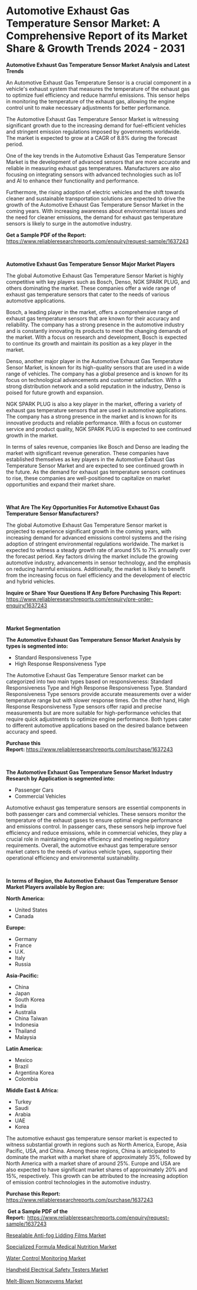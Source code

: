<p><h1>Automotive Exhaust Gas Temperature Sensor Market: A Comprehensive Report of its Market Share & Growth Trends 2024 - 2031</h1></p><p><strong>Automotive Exhaust Gas Temperature Sensor Market Analysis and Latest Trends</strong></p>
<p><p>An Automotive Exhaust Gas Temperature Sensor is a crucial component in a vehicle's exhaust system that measures the temperature of the exhaust gas to optimize fuel efficiency and reduce harmful emissions. This sensor helps in monitoring the temperature of the exhaust gas, allowing the engine control unit to make necessary adjustments for better performance.</p><p>The Automotive Exhaust Gas Temperature Sensor Market is witnessing significant growth due to the increasing demand for fuel-efficient vehicles and stringent emission regulations imposed by governments worldwide. The market is expected to grow at a CAGR of 8.8% during the forecast period. </p><p>One of the key trends in the Automotive Exhaust Gas Temperature Sensor Market is the development of advanced sensors that are more accurate and reliable in measuring exhaust gas temperatures. Manufacturers are also focusing on integrating sensors with advanced technologies such as IoT and AI to enhance their functionality and performance.</p><p>Furthermore, the rising adoption of electric vehicles and the shift towards cleaner and sustainable transportation solutions are expected to drive the growth of the Automotive Exhaust Gas Temperature Sensor Market in the coming years. With increasing awareness about environmental issues and the need for cleaner emissions, the demand for exhaust gas temperature sensors is likely to surge in the automotive industry.</p></p>
<p><strong>Get a Sample PDF of the Report:&nbsp;</strong> <a href="https://www.reliableresearchreports.com/enquiry/request-sample/1637243">https://www.reliableresearchreports.com/enquiry/request-sample/1637243</a></p>
<p>&nbsp;</p>
<p><strong>Automotive Exhaust Gas Temperature Sensor Major Market Players</strong></p>
<p><p>The global Automotive Exhaust Gas Temperature Sensor Market is highly competitive with key players such as Bosch, Denso, NGK SPARK PLUG, and others dominating the market. These companies offer a wide range of exhaust gas temperature sensors that cater to the needs of various automotive applications.</p><p>Bosch, a leading player in the market, offers a comprehensive range of exhaust gas temperature sensors that are known for their accuracy and reliability. The company has a strong presence in the automotive industry and is constantly innovating its products to meet the changing demands of the market. With a focus on research and development, Bosch is expected to continue its growth and maintain its position as a key player in the market.</p><p>Denso, another major player in the Automotive Exhaust Gas Temperature Sensor Market, is known for its high-quality sensors that are used in a wide range of vehicles. The company has a global presence and is known for its focus on technological advancements and customer satisfaction. With a strong distribution network and a solid reputation in the industry, Denso is poised for future growth and expansion.</p><p>NGK SPARK PLUG is also a key player in the market, offering a variety of exhaust gas temperature sensors that are used in automotive applications. The company has a strong presence in the market and is known for its innovative products and reliable performance. With a focus on customer service and product quality, NGK SPARK PLUG is expected to see continued growth in the market.</p><p>In terms of sales revenue, companies like Bosch and Denso are leading the market with significant revenue generation. These companies have established themselves as key players in the Automotive Exhaust Gas Temperature Sensor Market and are expected to see continued growth in the future. As the demand for exhaust gas temperature sensors continues to rise, these companies are well-positioned to capitalize on market opportunities and expand their market share.</p></p>
<p>&nbsp;</p>
<p><strong>What Are The Key Opportunities For Automotive Exhaust Gas Temperature Sensor Manufacturers?</strong></p>
<p><p>The global Automotive Exhaust Gas Temperature Sensor market is projected to experience significant growth in the coming years, with increasing demand for advanced emissions control systems and the rising adoption of stringent environmental regulations worldwide. The market is expected to witness a steady growth rate of around 5% to 7% annually over the forecast period. Key factors driving the market include the growing automotive industry, advancements in sensor technology, and the emphasis on reducing harmful emissions. Additionally, the market is likely to benefit from the increasing focus on fuel efficiency and the development of electric and hybrid vehicles.</p></p>
<p><strong>Inquire or Share Your Questions If Any Before Purchasing This Report:</strong> <a href="https://www.reliableresearchreports.com/enquiry/pre-order-enquiry/1637243">https://www.reliableresearchreports.com/enquiry/pre-order-enquiry/1637243</a></p>
<p>&nbsp;</p>
<p><strong>Market Segmentation</strong></p>
<p><strong>The Automotive Exhaust Gas Temperature Sensor Market Analysis by types is segmented into:</strong></p>
<p><ul><li>Standard Responsiveness Type</li><li>High Response Responsiveness Type</li></ul></p>
<p><p>The Automotive Exhaust Gas Temperature Sensor market can be categorized into two main types based on responsiveness: Standard Responsiveness Type and High Response Responsiveness Type. Standard Responsiveness Type sensors provide accurate measurements over a wider temperature range but with slower response times. On the other hand, High Response Responsiveness Type sensors offer rapid and precise measurements but are more suitable for high-performance vehicles that require quick adjustments to optimize engine performance. Both types cater to different automotive applications based on the desired balance between accuracy and speed.</p></p>
<p><strong>Purchase this Report:&nbsp;</strong><a href="https://www.reliableresearchreports.com/purchase/1637243">https://www.reliableresearchreports.com/purchase/1637243</a></p>
<p>&nbsp;</p>
<p><strong>The Automotive Exhaust Gas Temperature Sensor Market Industry Research by Application is segmented into:</strong></p>
<p><ul><li>Passenger Cars</li><li>Commercial Vehicles</li></ul></p>
<p><p>Automotive exhaust gas temperature sensors are essential components in both passenger cars and commercial vehicles. These sensors monitor the temperature of the exhaust gases to ensure optimal engine performance and emissions control. In passenger cars, these sensors help improve fuel efficiency and reduce emissions, while in commercial vehicles, they play a crucial role in maintaining engine efficiency and meeting regulatory requirements. Overall, the automotive exhaust gas temperature sensor market caters to the needs of various vehicle types, supporting their operational efficiency and environmental sustainability.</p></p>
<p>&nbsp;</p>
<p><strong>In terms of Region, the Automotive Exhaust Gas Temperature Sensor Market Players available by Region are:</strong></p>
<p>
    <p> <strong> North America: </strong>
        <ul>
            <li>United States</li>
            <li>Canada</li>
        </ul>
        </p> 
    <p> <strong> Europe: </strong>
        <ul>
            <li>Germany</li>
            <li>France</li>
            <li>U.K.</li>
            <li>Italy</li>
            <li>Russia</li>
        </ul>
        </p> 
    <p> <strong> Asia-Pacific: </strong>
        <ul>
            <li>China</li>
            <li>Japan</li>
            <li>South Korea</li>
            <li>India</li>
            <li>Australia</li>
            <li>China Taiwan</li>
            <li>Indonesia</li>
            <li>Thailand</li>
            <li>Malaysia</li>
        </ul>
        </p> 
    <p> <strong> Latin America: </strong>
        <ul>
            <li>Mexico</li>
            <li>Brazil</li>
            <li>Argentina Korea</li>
            <li>Colombia</li>
        </ul>
        </p> 
    <p> <strong> Middle East & Africa: </strong>
        <ul>
            <li>Turkey</li>
            <li>Saudi</li>
            <li>Arabia</li>
            <li>UAE</li>
            <li>Korea</li>
        </ul>
    </p>
    </p>
<p><p>The automotive exhaust gas temperature sensor market is expected to witness substantial growth in regions such as North America, Europe, Asia Pacific, USA, and China. Among these regions, China is anticipated to dominate the market with a market share of approximately 35%, followed by North America with a market share of around 25%. Europe and USA are also expected to have significant market shares of approximately 20% and 15%, respectively. This growth can be attributed to the increasing adoption of emission control technologies in the automotive industry.</p></p>
<p><strong>Purchase this Report: </strong><a href="https://www.reliableresearchreports.com/purchase/1637243">https://www.reliableresearchreports.com/purchase/1637243</a></p>
<p>&nbsp;<strong>Get a Sample PDF of the Report:&nbsp;&nbsp;</strong><a href="https://www.reliableresearchreports.com/enquiry/request-sample/1637243">https://www.reliableresearchreports.com/enquiry/request-sample/1637243</a></p>
<p><strong></strong></p>
<p><p><a href="https://github.com/Whitneyboyettebo9kiw7yr13/Market-Research-Report-List-1/blob/main/resealable-anti-fog-lidding-films-market.md">Resealable Anti-fog Lidding Films Market</a></p><p><a href="https://github.com/aliciawhite5576/Market-Research-Report-List-3/blob/main/specialized-formula-medical-nutrition-market.md">Specialized Formula Medical Nutrition Market</a></p><p><a href="https://github.com/jhcraigie/Market-Research-Report-List-1/blob/main/water-control-monitoring-market.md">Water Control Monitoring Market</a></p><p><a href="https://github.com/PeterParrish5/Market-Research-Report-List-3/blob/main/handheld-electrical-safety-testers-market.md">Handheld Electrical Safety Testers Market</a></p><p><a href="https://github.com/laholand/Market-Research-Report-List-1/blob/main/melt-blown-nonwovens-market.md">Melt-Blown Nonwovens Market</a></p></p>